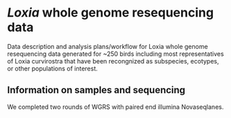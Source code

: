 # *Loxia* whole genome resequencing data
Data description and analysis plans/workflow for Loxia whole genome resequencing data generated for ~250 birds including most representatives of Loxia curvirostra that have been recongnized as subspecies, ecotypes, or other populations of interest.

## Information on samples and sequencing

We completed two rounds of WGRS with paired end illumina Novaseqlanes.